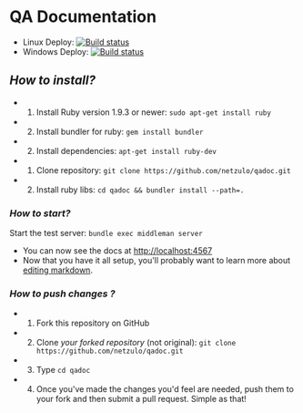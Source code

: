 # QA Documentation 

+ Linux Deploy: [![Build status ](https://travis-ci.org/netzulo/qadoc.svg?branch=master)](https://travis-ci.org/netzulo/qadoc)
+ Windows Deploy: [![Build status](https://ci.appveyor.com/api/projects/status/o70qi0ykpagrgte2?svg=true)](https://ci.appveyor.com/project/netzulo/qadoc)

## _How to install?_

+ 1. Install Ruby version 1.9.3 or newer: `sudo apt-get install ruby` 
+ 2. Install bundler for ruby: `gem install bundler` 
+ 2. Install dependencies: `apt-get install ruby-dev`
+ 1. Clone repository: `git clone https://github.com/netzulo/qadoc.git`
+ 2. Install ruby libs: `cd qadoc && bundler install --path=.`

### _How to start?_

Start the test server: `bundle exec middleman server`

* You can now see the docs at <http://localhost:4567>
* Now that you have it all setup, you'll probably want to learn more about [editing markdown](https://github.com/tripit/slate/wiki/Markdown-Syntax).

### _How to push changes ?_

+ 1. Fork this repository on GitHub
+ 2. Clone *your forked repository* (not original): `git clone https://github.com/netzulo/qadoc.git`
+ 3. Type `cd qadoc`
+ 4. Once you've made the changes you'd feel are needed, push them to your fork and then submit a pull request. Simple as that!
